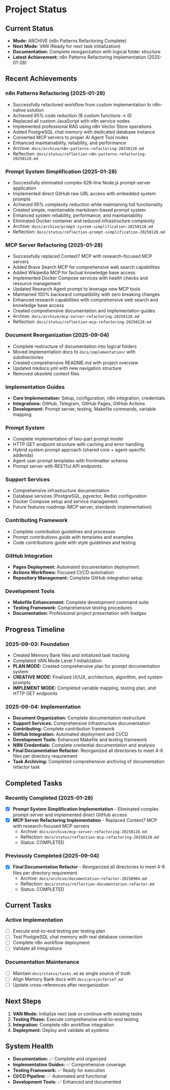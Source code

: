 # Project Status

## Current Status

- **Mode:** ARCHIVE (n8n Patterns Refactoring Complete)
- **Next Mode:** VAN (Ready for next task initialization)
- **Documentation:** Complete reorganization with logical folder structure
- **Latest Achievement:** n8n Patterns Refactoring Implementation (2025-01-28)

## Recent Achievements

### n8n Patterns Refactoring (2025-01-28)
- Successfully refactored workflow from custom implementation to n8n-native solution
- Achieved 95% code reduction (8 custom functions → 0)
- Replaced all custom JavaScript with n8n service nodes
- Implemented professional RAG using n8n Vector Store operations
- Added PostgreSQL chat memory with dedicated database instance
- Converted MCP servers to proper AI Agent Tool nodes
- Enhanced maintainability, reliability, and performance
- Archive: `docs/archive/n8n-patterns-refactoring-20250128.md`
- Reflection: `docs/status/reflection-n8n-patterns-refactoring-20250128.md`

### Prompt System Simplification (2025-01-28)
- Successfully eliminated complex 626-line Node.js prompt-server application
- Implemented direct GitHub raw URL access with embedded system prompts
- Achieved 95% complexity reduction while maintaining full functionality
- Created simple, maintainable markdown-based prompt system
- Enhanced system reliability, performance, and maintainability
- Eliminated Docker container and reduced infrastructure complexity
- Archive: `docs/archive/prompt-system-simplification-20250128.md`
- Reflection: `docs/status/reflection-prompt-simplification-20250128.md`

### MCP Server Refactoring (2025-01-28)
- Successfully replaced Context7 MCP with research-focused MCP servers
- Added Brave Search MCP for comprehensive web search capabilities
- Added Wikipedia MCP for factual knowledge base access
- Implemented Docker Compose services with health checks and resource management
- Updated Research Agent prompt to leverage new MCP tools
- Maintained 100% backward compatibility with zero breaking changes
- Enhanced research capabilities with comprehensive web search and knowledge base access
- Created comprehensive documentation and implementation guides
- Archive: `docs/archive/mcp-server-refactoring-20250128.md`
- Reflection: `docs/status/reflection-mcp-refactoring-20250128.md`

### Document Reorganization (2025-09-04)
- Complete restructure of documentation into logical folders
- Moved implementation docs to `docs/implementation/` with subdirectories
- Created comprehensive README.md with project overview
- Updated mkdocs.yml with new navigation structure
- Removed obsolete context files

### Implementation Guides
- **Core Implementation:** Setup, configuration, n8n integration, credentials
- **Integrations:** GitHub, Telegram, GitHub Pages, GitHub Actions
- **Development:** Prompt server, testing, Makefile commands, variable mapping

### Prompt System
- Complete implementation of two-part prompt model
- HTTP GET endpoint structure with caching and error handling
- Hybrid system prompt approach (shared core + agent-specific addenda)
- Agent user prompt templates with frontmatter schema
- Prompt server with RESTful API endpoints

### Support Services
- Comprehensive infrastructure documentation
- Database services (PostgreSQL, pgvector, Redis) configuration
- Docker Compose setup and service management
- Future features roadmap (MCP server, standards implementation)

### Contributing Framework
- Complete contribution guidelines and processes
- Prompt contributions guide with templates and examples
- Code contributions guide with style guidelines and testing

### GitHub Integration
- **Pages Deployment:** Automated documentation deployment
- **Actions Workflows:** Focused CI/CD automation
- **Repository Management:** Complete GitHub integration setup

### Development Tools
- **Makefile Enhancement:** Complete development command suite
- **Testing Framework:** Comprehensive testing procedures
- **Documentation:** Professional project presentation with badges

## Progress Timeline

### 2025-09-03: Foundation
- Created Memory Bank files and initialized task tracking
- Completed VAN Mode Level 1 initialization
- **PLAN MODE:** Created comprehensive plan for prompt documentation system
- **CREATIVE MODE:** Finalized UI/UX, architecture, algorithm, and system prompts
- **IMPLEMENT MODE:** Completed variable mapping, testing plan, and HTTP GET endpoints

### 2025-09-04: Implementation
- **Document Organization:** Complete documentation restructure
- **Support Services:** Comprehensive infrastructure documentation
- **Contributing:** Complete contribution framework
- **GitHub Integration:** Automated deployment and CI/CD
- **Development Tools:** Enhanced Makefile and testing framework
- **N8N Credentials:** Complete credential documentation and analysis
- **Final Documentation Refactor:** Reorganized all directories to meet 4-6 files per directory requirement
- **Task Archiving:** Completed comprehensive archiving of documentation refactor task

## Completed Tasks

### Recently Completed (2025-01-28)
- [x] **Prompt System Simplification Implementation** - Eliminated complex prompt-server and implemented direct GitHub access
- [x] **MCP Server Refactoring Implementation** - Replaced Context7 MCP with research-focused MCP servers
  - Archive: `docs/archive/mcp-server-refactoring-20250128.md`
  - Reflection: `docs/status/reflection-mcp-refactoring-20250128.md`
  - Status: COMPLETED

### Previously Completed (2025-09-04)
- [x] **Final Documentation Refactor** - Reorganized all directories to meet 4-6 files per directory requirement
  - Archive: `docs/archive/documentation-refactor-20250904.md`
  - Reflection: `docs/status/reflection-documentation-refactor.md`
  - Status: COMPLETED

## Current Tasks

### Active Implementation
- [ ] Execute end-to-end testing per testing plan
- [ ] Test PostgreSQL chat memory with real database connection
- [ ] Complete n8n workflow deployment
- [ ] Validate all integrations

### Documentation Maintenance
- [ ] Maintain `docs/status/tasks.md` as single source of truth
- [ ] Align Memory Bank docs with `docs/projectbrief.md`
- [ ] Update cross-references after reorganization

## Next Steps

1. **VAN Mode:** Initialize next task or continue with existing tasks
2. **Testing Phase:** Execute comprehensive end-to-end testing
3. **Integration:** Complete n8n workflow integration
4. **Deployment:** Deploy and validate all systems

## System Health

- **Documentation:** ✅ Complete and organized
- **Implementation Guides:** ✅ Comprehensive coverage
- **Testing Framework:** ✅ Ready for execution
- **CI/CD Pipeline:** ✅ Automated and functional
- **Development Tools:** ✅ Enhanced and documented
